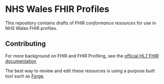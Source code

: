 # NHS Wales FHIR Profiles

This repository contains drafts of FHIR *conformance resources* for use in NHS Wales FHIR profiles.

## Contributing

For more background on FHIR and FHIR Profiling, see the [official HL7 FHIR documentation](http://hl7.org/implement/standards/fhir/profiling.html)

The best way to review and edit these resources is using a purpose built tool such as [Forge](https://simplifier.net/forge).
